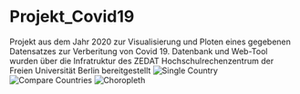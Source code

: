 # Projekt_Covid19
Projekt aus dem Jahr 2020 zur Visualisierung und Ploten eines gegebenen Datensatzes zur Verberitung von Covid 19.
Datenbank und Web-Tool wurden über die Infratruktur des ZEDAT Hochschulrechenzentrum der Freien Universität Berlin bereitgestellt
![Single Country](https://user-images.githubusercontent.com/78806158/107431440-c0a68580-6b26-11eb-9939-cb116fc65f13.jpeg)
![Compare Countries](https://user-images.githubusercontent.com/78806158/107432120-c6509b00-6b27-11eb-8389-f5fac830bc45.png)
![Choropleth](https://user-images.githubusercontent.com/78806158/107431450-c2704900-6b26-11eb-814b-2d831d7827a2.jpeg)
